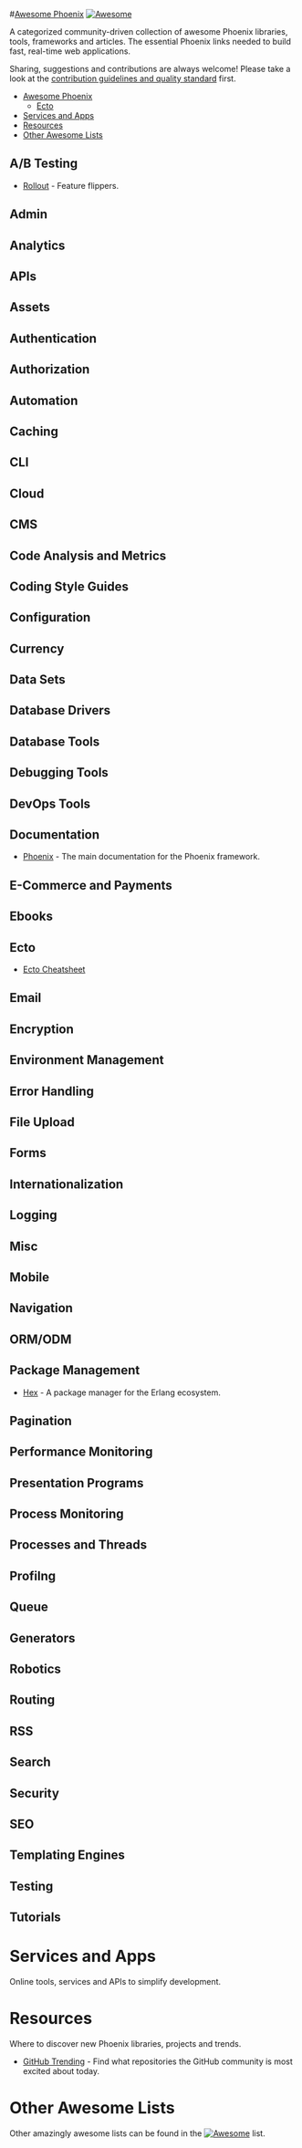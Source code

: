 #<a href="http://github.com/zsherman/awesome-phoenix">Awesome Phoenix</a> [![Awesome](https://cdn.rawgit.com/sindresorhus/awesome/d7305f38d29fed78fa85652e3a63e154dd8e8829/media/badge.svg)](https://github.com/sindresorhus/awesome)

A categorized community-driven collection of awesome Phoenix libraries, tools, frameworks and articles. The essential Phoenix links needed to build fast, real-time web applications.

Sharing, suggestions and contributions are always welcome! Please take a look at the [contribution guidelines and quality standard](https://github.com/zsherman/awesome-phoenix/blob/master/CONTRIBUTING.md) first.

* [Awesome Phoenix](#awesome-phoenix)
  * [Ecto](#ecto)
* [Services and Apps](#services-and-apps)
* [Resources](#resources)
* [Other Awesome Lists](#other-awesome-lists)

## A/B Testing

* [Rollout](https://github.com/FetLife/rollout) - Feature flippers.

## Admin

## Analytics

## APIs

## Assets

## Authentication

## Authorization

## Automation

## Caching

## CLI

## Cloud

## CMS

## Code Analysis and Metrics

## Coding Style Guides

## Configuration

## Currency

## Data Sets

## Database Drivers

## Database Tools

## Debugging Tools

## DevOps Tools

## Documentation

* [Phoenix](phoenixframework.org) - The main documentation for the Phoenix framework.

## E-Commerce and Payments

## Ebooks

## Ecto

* [Ecto Cheatsheet](http://blog.emaillenin.com/2015/08/phoenix-framework-ecto-cheat-sheet.html)

## Email

## Encryption

## Environment Management

## Error Handling

## File Upload

## Forms

## Internationalization

## Logging

## Misc

## Mobile

## Navigation

## ORM/ODM

## Package Management

* [Hex](https://hex.pm/) - A package manager for the Erlang ecosystem.

## Pagination

## Performance Monitoring

## Presentation Programs

## Process Monitoring

## Processes and Threads

## Profilng

## Queue

## Generators

## Robotics

## Routing

## RSS

## Search

## Security

## SEO

## Templating Engines

## Testing

## Tutorials


# Services and Apps

Online tools, services and APIs to simplify development.

# Resources

Where to discover new Phoenix libraries, projects and trends.

* [GitHub Trending](https://github.com/trending?l=elixir) - Find what repositories the GitHub community is most excited about today.

# Other Awesome Lists

Other amazingly awesome lists can be found in the [![Awesome](https://cdn.rawgit.com/sindresorhus/awesome/d7305f38d29fed78fa85652e3a63e154dd8e8829/media/badge.svg)](https://github.com/sindresorhus/awesome) list.